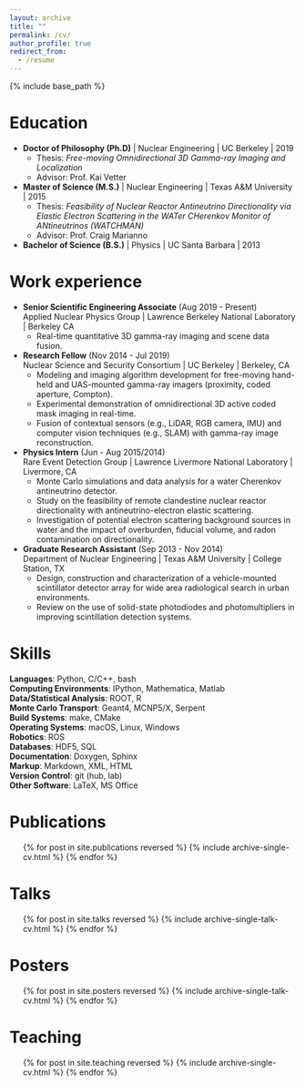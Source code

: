 ```yaml
---
layout: archive
title: ""
permalink: /cv/
author_profile: true
redirect_from:
  - /resume
---
```


{% include base_path %}

Education
======
- **Doctor of Philosophy (Ph.D)** | Nuclear Engineering | UC Berkeley | 2019
    - Thesis: *Free-moving Omnidirectional 3D Gamma-ray Imaging and Localization*
    - Advisor: Prof. Kai Vetter
- **Master of Science (M.S.)** | Nuclear Engineering | Texas A&M University | 2015
    - Thesis: *Feasibility of Nuclear Reactor Antineutrino Directionality via Elastic Electron Scattering in the WATer CHerenkov Monitor of ANtineutrinos (WATCHMAN)*
    - Advisor: Prof. Craig Marianno
- **Bachelor of Science (B.S.)** | Physics | UC Santa Barbara | 2013


Work experience
======
- **Senior Scientific Engineering Associate** (Aug 2019 - Present) </br>
Applied Nuclear Physics Group | Lawrence Berkeley National Laboratory | Berkeley CA
    - Real-time quantitative 3D gamma-ray imaging and scene data fusion.
- **Research Fellow** (Nov 2014 - Jul 2019) </br>
Nuclear Science and Security Consortium | UC Berkeley | Berkeley, CA
    - Modeling and imaging algorithm development for free-moving hand-held and UAS-mounted gamma-ray imagers (proximity, coded aperture, Compton).
    - Experimental demonstration of omnidirectional 3D active coded mask imaging in real-time.
    - Fusion of contextual sensors (e.g., LiDAR, RGB camera, IMU) and computer vision techniques (e.g., SLAM) with gamma-ray image reconstruction.
- **Physics Intern** (Jun - Aug 2015/2014) </br>
Rare Event Detection Group | Lawrence Livermore National Laboratory | Livermore, CA
    - Monte Carlo simulations and data analysis for a water Cherenkov antineutrino detector.
    - Study on the feasibility of remote clandestine nuclear reactor directionality with antineutrino-electron elastic scattering.
    - Investigation of potential electron scattering background sources in water and the impact of overburden, fiducial volume, and radon contamination on directionality.
- **Graduate Research Assistant** (Sep 2013 - Nov 2014) </br>
Department of Nuclear Engineering | Texas A&M University | College Station, TX
    - Design, construction and characterization of a vehicle-mounted scintillator detector array for wide area radiological search in urban environments.
    - Review on the use of solid-state photodiodes and photomultipliers in improving scintillation detection systems.


Skills
======
**Languages**: Python, C/C++, bash </br>
**Computing Environments**: IPython, Mathematica, Matlab </br>
**Data/Statistical Analysis**: ROOT, R </br>
**Monte Carlo Transport**: Geant4, MCNP5/X, Serpent </br>
**Build Systems**: make, CMake </br>
**Operating Systems**: macOS, Linux, Windows </br>
**Robotics**: ROS </br>
**Databases**: HDF5, SQL </br>
**Documentation**: Doxygen, Sphinx </br>
**Markup**: Markdown, XML, HTML </br>
**Version Control**: git (hub, lab) </br>
**Other Software**: LaTeX, MS Office


Publications
======
  <ul>{% for post in site.publications reversed %}
    {% include archive-single-cv.html %}
  {% endfor %}</ul>

Talks
======
  <ul>{% for post in site.talks reversed %}
    {% include archive-single-talk-cv.html %}
  {% endfor %}</ul>

Posters
======
  <ul>{% for post in site.posters reversed %}
    {% include archive-single-talk-cv.html %}
  {% endfor %}</ul>

Teaching
======
  <ul>{% for post in site.teaching reversed %}
    {% include archive-single-cv.html %}
  {% endfor %}</ul>
